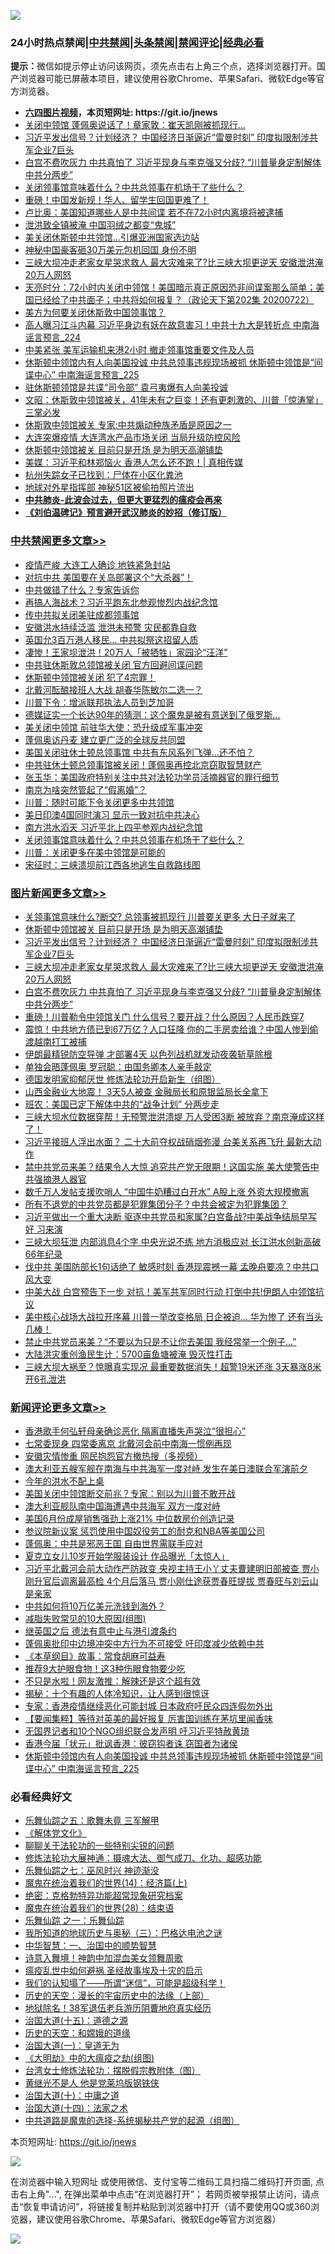 ![](https://raw.githubusercontent.com/fqnews/bnews/master/64photo/fqnews-qr.jpg)

<div id="tt">
<h3>24小时热点禁闻|<a href="#%E4%B8%AD%E5%85%B1%E7%A6%81%E9%97%BB%E6%9B%B4%E5%A4%9A%E6%96%87%E7%AB%A0">中共禁闻</a>|<a href="#%E5%9B%BE%E7%89%87%E6%96%B0%E9%97%BB%E6%9B%B4%E5%A4%9A%E6%96%87%E7%AB%A0">头条禁闻</a>|<a href="#%E6%96%B0%E9%97%BB%E8%AF%84%E8%AE%BA%E6%9B%B4%E5%A4%9A%E6%96%87%E7%AB%A0">禁闻评论|<a href="#%E5%BF%85%E7%9C%8B%E7%BB%8F%E5%85%B8%E5%A5%BD%E6%96%87">经典必看</a></h3>
<div><b>提示：</b>微信如提示停止访问该网页，须先点击右上角三个点，选择浏览器打开。国产浏览器可能已屏蔽本项目，建议使用谷歌Chrome、苹果Safari、微软Edge等官方浏览器。</div>
<ul>
<li><b><a href="http://d1.bdrive.tk/64.mp4" target="_blank">六四图片视频</a>，本页短网址: https://git.io/jnews</b></li>
<li><a href="/cbnews/20200722/1364779.md">关闭中领馆 蓬佩奥说话了！章家敦：崔天凯刚被抓现行...</a></li>
<li><a href="/topimagenews/20200722/1364774.md">习近平发出信号？计划经济？ 中国经济日渐逼近“雷曼时刻” 印度拟限制涉共军企业7巨头</a></li>
<li><a href="/topimagenews/20200722/1364699.md">白宫不费吹灰力 中共真怕了 习近平现身与李克强又分歧? “川普量身定制解体中共分两步”</a></li>
<li><a href="/cbnews/20200723/1364990.md">关闭领事馆意味着什么？中共总领事在机场干了些什么？</a></li>
<li><a href="/cnnews/20200723/1365011.md">重磅！中国发新规！华人、留学生回国更难了！</a></li>
<li><a href="/cbnews/20200723/1364831.md">卢比奥：美国知道哪些人是中共间谍 若不在72小时内离境将被逮捕</a></li>
<li><a href="/cbnews/20200723/1364820.md">泄洪致全镇被淹 中国羽绒之都变“鬼城”</a></li>
<li><a href="/cnnews/20200723/1364860.md">美关闭休斯顿中共领馆…引爆亚洲国家选边站</a></li>
<li><a href="/cbnews/20200723/1364907.md">神秘中国豪客砸30万美元包机回国 身份不明</a></li>
<li><a href="/topimagenews/20200722/1364740.md">三峡大坝冲走老家女星哭求救人 最大灾难来了?比三峡大坝更逆天 安徽泄洪淹20万人网怒</a></li>
<li><a href="/cbnews/20200723/1364913.md">天亮时分：72小时内关闭中领馆！美国暗示真正原因恐非间谍案那么简单；美国已经给了中共面子；中共将如何报复？（政论天下第202集 20200722）</a></li>
<li><a href="/ssgc/20200722/1364733.md">美方为何要关闭休斯敦中国领事馆？</a></li>
<li><a href="/comments/20200723/1365068.md">高人曝习江斗内幕 习近平身边有妖在故意害习！中共十九大是转折点 中南海谣言预言_224</a></li>
<li><a href="/cnnews/hknews/20200723/1365036.md">中美紧张 美军运输机来港2小时 撤走领事馆重要文件及人员</a></li>
<li><a href="/comments/20200723/1365080.md">休斯顿中领馆内有人向美国投诚 中共总领事违规现场被抓 休斯顿中领馆是“间谍中心” 中南海谣言预言_225</a></li>
<li><a href="/comments/20200723/1365020.md">驻休斯顿领馆是共谍“司令部” 袁弓夷爆有人向美投诚</a></li>
<li><a href="/cbnews/20200723/1364911.md">文昭：休斯敦中领馆被关，41年未有之巨变！还有更刺激的、川普「惊涛掌」三掌必发</a></li>
<li><a href="/cbnews/20200723/1364891.md">休斯敦中领馆被关 专家:中共煽动种族矛盾是原因之一</a></li>
<li><a href="/cbnews/20200723/1364869.md">大连突爆疫情 大连湾水产品市场关闭 当局升级防控风险</a></li>
<li><a href="/topimagenews/20200723/1365155.md">休斯顿中领馆被关 目前只是开场 是为明天高潮铺垫</a></li>
<li><a href="/bannedvideo/20200723/1364914.md">美媒：习近平和林郑恼火 香港人怎么还不跑！| 真相传媒</a></li>
<li><a href="/baitai/20200723/1365062.md">杭州失踪女子已找到：尸体在小区化粪池</a></li>
<li><a href="/cnnews/20200723/1364910.md">地球对外星指挥部 神秘51区被偷拍照片流出</a></li>
<li><b><a href="/comments/20200211/1275071.md" target="_blank">中共肺炎-此波会过去，但更大更猛烈的瘟疫会再来</a></b></li>
<li><b><a href="/comments/20200207/1272816.md" target="_blank">《刘伯温碑记》预言避开武汉肺炎的妙招（修订版）</a></b></li>
</ul>
</div>

<div class="catlist">
<h3><a href="/cbnews/" target="_blank">中共禁闻</a><span><a href="/cbnews/" target="_blank" rel="nofollow">更多文章>></a></span></h3>
<ul>
<li><a href="/cbnews/20200723/1365243.md" target="_blank">疫情严峻 大连工人确诊 地铁紧急封站</a></li>
<li><a href="/cbnews/20200723/1365232.md" target="_blank">对抗中共 美国要在关岛部署这个“大杀器”！</a></li>
<li><a href="/cbnews/20200723/1365231.md" target="_blank">中共做错了什么？专家告诉你</a></li>
<li><a href="/cbnews/20200723/1365219.md" target="_blank">再搞人海战术？习近平跑东北参观惨烈内战纪念馆</a></li>
<li><a href="/cbnews/20200723/1365218.md" target="_blank">传中共拟关闭美驻成都领事馆</a></li>
<li><a href="/cbnews/20200723/1365199.md" target="_blank">安徽洪水持续泛滥 泄洪未预警 灾民都靠自救</a></li>
<li><a href="/cbnews/20200723/1365189.md" target="_blank">英国允3百万港人移民… 中共拟祭这招留人质</a></li>
<li><a href="/cbnews/20200723/1365181.md" target="_blank">凄惨！王家坝泄洪！20万人「被牺牲」家园沦“汪洋”</a></li>
<li><a href="/cbnews/20200723/1365160.md" target="_blank">中共驻休斯敦总领馆被关闭 官方回避间谍问题</a></li>
<li><a href="/cbnews/20200723/1365156.md" target="_blank">休斯顿中领馆被关闭 犯了4宗罪！</a></li>
<li><a href="/cbnews/20200723/1365140.md" target="_blank">北戴河酝酿接班人大战 胡春华陈敏尔二选一？</a></li>
<li><a href="/cbnews/20200723/1365103.md" target="_blank">川普下令：增派联邦执法人员到芝加哥</a></li>
<li><a href="/cbnews/20200723/1365093.md" target="_blank">德媒证实一个长达90年的猜测：这个魔鬼是被有意送到了俄罗斯…</a></li>
<li><a href="/cbnews/20200723/1365070.md" target="_blank">美关闭中领馆 前驻华大使：恐升级成军事冲突</a></li>
<li><a href="/cbnews/20200723/1365066.md" target="_blank">蓬佩奥访丹麦 建立更广泛的全球反共同盟</a></li>
<li><a href="/cbnews/20200723/1365065.md" target="_blank">美国关闭驻休士顿总领事馆 中共有东风系列飞弹…还不怕？</a></li>
<li><a href="/cbnews/20200723/1365055.md" target="_blank">中共驻休士顿总领事馆被关闭！蓬佩奥再控北京窃取智慧财产</a></li>
<li><a href="/cbnews/20200723/1365048.md" target="_blank">张玉华：美国政府特别关注中共对法轮功学员活摘器官的罪行细节</a></li>
<li><a href="/cbnews/20200723/1365043.md" target="_blank">南京为啥突然管起了“假离婚”？</a></li>
<li><a href="/cbnews/20200723/1365025.md" target="_blank">川普：随时可能下令关闭更多中共领馆</a></li>
<li><a href="/cbnews/20200723/1365024.md" target="_blank">美日印澳4国同时演习 显示一致对抗中共决心</a></li>
<li><a href="/cbnews/20200723/1365010.md" target="_blank">南方洪水滔天 习近平北上四平参观内战纪念馆</a></li>
<li><a href="/cbnews/20200723/1364990.md" target="_blank">关闭领事馆意味着什么？中共总领事在机场干了些什么？</a></li>
<li><a href="/cbnews/20200723/1364973.md" target="_blank">川普：关闭更多在美中领馆是可能的</a></li>
<li><a href="/cbnews/20200723/1364940.md" target="_blank">宋征时：三峡溃坝前江西各地逃生自救路线图</a></li>

</ul>
</div>
<div class="catlist">
<h3><a href="/topimagenews/" target="_blank">图片新闻</a><span><a href="/topimagenews/" target="_blank" rel="nofollow">更多文章>></a></span></h3>
<ul>
<li><a href="/topimagenews/20200723/1365266.md" target="_blank">关领事馆意味什么?断交? 总领事被抓现行 川普要关更多 大日子就来了</a></li>
<li><a href="/topimagenews/20200723/1365155.md" target="_blank">休斯顿中领馆被关 目前只是开场 是为明天高潮铺垫</a></li>
<li><a href="/topimagenews/20200722/1364774.md" target="_blank">习近平发出信号？计划经济？ 中国经济日渐逼近“雷曼时刻” 印度拟限制涉共军企业7巨头</a></li>
<li><a href="/topimagenews/20200722/1364740.md" target="_blank">三峡大坝冲走老家女星哭求救人 最大灾难来了?比三峡大坝更逆天 安徽泄洪淹20万人网怒</a></li>
<li><a href="/topimagenews/20200722/1364699.md" target="_blank">白宫不费吹灰力 中共真怕了 习近平现身与李克强又分歧? “川普量身定制解体中共分两步”</a></li>
<li><a href="/topimagenews/20200722/1364641.md" target="_blank">重磅！川普勒令中领馆关门 什么信号？要开战？什么原因？人民币跌穿7</a></li>
<li><a href="/topimagenews/20200722/1364624.md" target="_blank">震惊！中共地方债已到67万亿？人口狂降 你的二手房卖给谁？中国人惨到偷渡越南打工被捕</a></li>
<li><a href="/topimagenews/20200722/1364576.md" target="_blank">伊朗最精锐防空导弹 才部署4天 以色列战机就发动夜袭斩草除根</a></li>
<li><a href="/topimagenews/20200722/1364574.md" target="_blank">单独会晤蓬佩奥 罗冠聪：由国务卿本人亲手敲定</a></li>
<li><a href="/comments/20200722/1364497.md" target="_blank">德国发明家抑郁厌世 修炼法轮功开启新生（组图）</a></li>
<li><a href="/topimagenews/20200722/1364490.md" target="_blank">山西金融业大地震！ 3天5人被查 金融局长和原银监局长全拿下</a></li>
<li><a href="/topimagenews/20200722/1364267.md" target="_blank">班农：美国已定下解体中共的“战争计划” 分两步走</a></li>
<li><a href="/topimagenews/20200721/1364232.md" target="_blank">三峡大坝水位数据穿帮！无预警泄洪溃堤 万人受困3断 被放弃？南京淹成这样了！</a></li>
<li><a href="/topimagenews/20200721/1364225.md" target="_blank">习近平接班人浮出水面？ 二十大前夺权战硝烟弥漫 台美关系再飞升 最新大动作</a></li>
<li><a href="/topimagenews/20200721/1364143.md" target="_blank">禁中共党员来美？结果令人大惊 追究共产党无限期！这国实施 美大使警告中共强摘港人器官</a></li>
<li><a href="/topimagenews/20200721/1364133.md" target="_blank">数千万人发帖支援吹哨人 “中国牛奶糟过白开水” A股上涨 外资大规模撤离</a></li>
<li><a href="/topimagenews/20200721/1364042.md" target="_blank">所有不退党的中共党员都是犯罪集团分子？中共会被定为犯罪集团？</a></li>
<li><a href="/topimagenews/20200720/1363679.md" target="_blank">习近平做出一个重大决断 驱逐中共党员和家属?白宫备战?中美战争结局早写好 习来演</a></li>
<li><a href="/topimagenews/20200720/1363676.md" target="_blank">三峡大坝狂泄 内部消息4个字 中央光说不练 地方消极应对 长江洪水创新高破66年纪录</a></li>
<li><a href="/topimagenews/20200720/1363667.md" target="_blank">伐中共 美国防部长1句话绝了 敏感时刻 香港现震撼一幕 孟晚舟要凉？中共口风大变</a></li>
<li><a href="/topimagenews/20200720/1363602.md" target="_blank">中美大战 白宫预告下一步 对抗！美军共军同时行动 打倒中共!伊朗人中领馆抗议</a></li>
<li><a href="/topimagenews/20200720/1363587.md" target="_blank">美中核心战场大战拉开序幕 川普一举改变格局 日企被迫… 华为惨了 还有当头几棒！</a></li>
<li><a href="/topimagenews/20200720/1363459.md" target="_blank">禁止中共党员来美？“不要以为只是不让你去美国 我经常举一个例子…&#8221;</a></li>
<li><a href="/topimagenews/20200720/1363271.md" target="_blank">大陆洪灾重创渔民生计：5700亩鱼塘被淹 毁灭性打击</a></li>
<li><a href="/topimagenews/20200719/1363252.md" target="_blank">三峡大坝大祸至？惊曝真实现况 最重要数据消失！超警19米还涨 3天暴涨8米 开6孔泄洪</a></li>

</ul>
</div>
<div class="catlist">
<h3><a href="/comments/" target="_blank">新闻评论</a><span><a href="/comments/" target="_blank" rel="nofollow">更多文章>></a></span></h3>
<ul>
<li><a href="/comments/20200723/1365269.md" target="_blank">香港歌手何弘轩母亲确诊恶化 隔离直播失声哭泣“很担心”</a></li>
<li><a href="/comments/20200723/1365249.md" target="_blank">七常委现身 四常委离京 北戴河会前中南海一惯例再现</a></li>
<li><a href="/comments/20200723/1365248.md" target="_blank">安徽灾情惨重 网民抱怨官方撤热搜（多视频）</a></li>
<li><a href="/comments/20200723/1365240.md" target="_blank">澳大利亚五艘军舰在南海与中共海军一度对峙 发生在美日澳联合军演前夕</a></li>
<li><a href="/comments/20200723/1365236.md" target="_blank">今年的洪水不配上桌</a></li>
<li><a href="/comments/20200723/1365200.md" target="_blank">美国关闭中领馆断交前兆？专家：别以为川普不敢开战</a></li>
<li><a href="/comments/20200723/1365182.md" target="_blank">澳大利亚舰队南中国海遭遇中共海军 双方一度对峙</a></li>
<li><a href="/comments/20200723/1365165.md" target="_blank">美国6月份成屋销售强劲上涨21% 中位数房价创造记录</a></li>
<li><a href="/comments/20200723/1365162.md" target="_blank">参议院新议案 惩罚使用中国奴役劳工的耐克和NBA等美国公司</a></li>
<li><a href="/comments/20200723/1365152.md" target="_blank">蓬佩奥：中共是邪恶王国 自由世界需联手应对</a></li>
<li><a href="/comments/20200723/1365151.md" target="_blank">夏克立女儿10岁开始学服装设计  作品曝光「太惊人」</a></li>
<li><a href="/comments/20200723/1365146.md" target="_blank">习近平北戴河会前大动作严防政变 央视主持王小丫丈夫曹建明旧部被查 贾小刚升官后调离最高检 4个月后落马 贾小刚仕途获贾春旺提拔 贾春旺与刘云山是亲家</a></li>
<li><a href="/comments/20200723/1365144.md" target="_blank">中共如何将10万亿美元洗钱到海外？</a></li>
<li><a href="/comments/20200723/1365139.md" target="_blank">减脂失败常见的10大原因(组图)</a></li>
<li><a href="/comments/20200723/1365137.md" target="_blank">继英国之后  德法有意中止与港引渡条约</a></li>
<li><a href="/comments/20200723/1365134.md" target="_blank">蓬佩奥批印中边境冲突中方行为不可接受 吁印度减少依赖中共</a></li>
<li><a href="/comments/20200723/1365133.md" target="_blank">《本草纲目》故事：常食胡麻可益寿</a></li>
<li><a href="/comments/20200723/1365132.md" target="_blank">推荐9大护眼食物！这3种伤眼食物要少吃</a></li>
<li><a href="/comments/20200723/1365131.md" target="_blank">不只是水啦！网友激推：解辣还是这个超有效</a></li>
<li><a href="/comments/20200723/1365130.md" target="_blank">揭秘：十个有趣的人体冷知识，让人感到很惊讶</a></li>
<li><a href="/comments/20200723/1365112.md" target="_blank">专家：香港疫情继续恶化可能封城 日本政府吁民众四连假勿外出</a></li>
<li><a href="/comments/20200723/1365111.md" target="_blank">【要闻集粹】等待对英美的最好报复 厉害国训练在茅坑里闻香味</a></li>
<li><a href="/comments/20200723/1365107.md" target="_blank">无国界记者和10个NGO组织联合发声明 吁习近平特赦黄琦</a></li>
<li><a href="/comments/20200723/1365087.md" target="_blank">香港今届「状元」批讽香港：彼窃钩者诛 窃国者为诸侯</a></li>
<li><a href="/comments/20200723/1365080.md" target="_blank">休斯顿中领馆内有人向美国投诚 中共总领事违规现场被抓 休斯顿中领馆是“间谍中心” 中南海谣言预言_225</a></li>

</ul>
</div>

<div class="catlist">
<h3>必看经典好文</h3>
<ul>
<li><a href="/tculture/20170715/791820.md" target="_blank">乐舞仙踪之五：歌舞未竟 三军解甲</a></li>
<li><a href="/bookwiki/20130610/138400.md" target="_blank">《解体党文化》</a></li>
<li><a href="/comments/20190417/1114875.md" target="_blank">聊聊关于法轮功的一些特别尖锐的问题</a></li>
<li><a href="/comments/20191203/1234383.md" target="_blank">修炼法轮功大展神通：摄魂大法、御气成刀、化功、超感功能</a></li>
<li><a href="/tculture/20190101/792550.md" target="_blank">乐舞仙踪之七：巫风时兴 神迹渐没</a></li>
<li><a href="/topimagenews/20180605/953415.md" target="_blank">魔鬼在统治着我们的世界(14)：经济篇(上)</a></li>
<li><a href="/comments/20200705/783265.md" target="_blank">绝密：克格勃特异功能超常现象研究档案</a></li>
<li><a href="/comments/20181228/1054609.md" target="_blank">魔鬼在统治着我们的世界(28)：结束语</a></li>
<li><a href="/tculture/20170710/789533.md" target="_blank">乐舞仙踪 之一：乐舞仙踪</a></li>
<li><a href="/tculture/xiulian/20170726/797589.md" target="_blank">我所知道的地球历史与奥秘（三）：巴格达电池之谜</a></li>
<li><a href="/comments/20200605/1340202.md" target="_blank">中华智慧：一、治国中的顺势智慧</a></li>
<li><a href="/topimagenews/20170208/656009.md" target="_blank">诗意入舞境！神韵中加混血美女领舞周歌</a></li>
<li><a href="/comments/20200618/1346823.md" target="_blank">瘟疫乱世中如何避祸 圣经故事埃及十灾的启示</a></li>
<li><a href="/sohnews/20161029/607205.md" target="_blank">我们的认知塌了——所谓“迷信”，可能是超级科学！</a></li>
<li><a href="/tculture/20121025/73065.md" target="_blank">历史的天空：漫长的宇宙历史中的法缘（上部）</a></li>
<li><a href="/cbnews/20200531/1337381.md" target="_blank">地狱除名！38军退伍老兵游历阴曹地府真实经历</a></li>
<li><a href="/topimagenews/20180322/917868.md" target="_blank">治国大道(十五)：道德之源</a></li>
<li><a href="/cbnews/20190219/1083302.md" target="_blank">历史的天空：和嫦娥的道缘</a></li>
<li><a href="/cbnews/20180307/911097.md" target="_blank">治国大道(一)：皇道无为</a></li>
<li><a href="/comments/20200203/1269785.md" target="_blank">《大明劫》中的大瘟疫之劫(组图)</a></li>
<li><a href="/cbnews/20200610/1342772.md" target="_blank">台湾女士修炼法轮功：摆脱假宗教附体（图）</a></li>
<li><a href="/lifebaike/20190522/1131765.md" target="_blank">黄继光不是人 他是党莱坞版钢铁侠</a></li>
<li><a href="/cbnews/20180316/915423.md" target="_blank">治国大道(十)：中庸之道</a></li>
<li><a href="/cbnews/20180320/916962.md" target="_blank">治国大道(十四)：法家之术</a></li>
<li><a href="/comments/20181209/1044543.md" target="_blank">中共道路是魔鬼的选择-系统揭秘共产党的起源（组图）</a></li>

</ul>
</div>

本页短网址: https://git.io/jnews

![](https://raw.githubusercontent.com/fqnews/bnews/master/64photo/fqnews-qr.jpg)

在浏览器中输入短网址 或使用微信、支付宝等二维码工具扫描二维码打开页面, 点击右上角"...", 在弹出菜单中点击“在浏览器打开”； 若网页被举报禁止访问，请点击“恢复申请访问”，将链接复制并粘贴到浏览器中打开（请不要使用QQ或360浏览器，建议使用谷歌Chrome、苹果Safari、微软Edge等官方浏览器）

![](https://raw.githubusercontent.com/fqnews/bnews/master/64photo/wx.jpg)